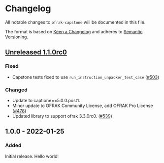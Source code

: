 # Changelog
All notable changes to `ofrak-capstone` will be documented in this file.

The format is based on [Keep a Changelog](https://keepachangelog.com/en/1.0.0/) and adheres to [Semantic Versioning](https://semver.org/spec/v2.0.0.html).

## [Unreleased 1.1.0rc0](https://github.com/redballoonsecurity/ofrak/tree/master)

### Fixed
- Capstone tests fixed to use `run_instruction_unpacker_test_case` ([#503](https://github.com/redballoonsecurity/ofrak/pull/503))

### Changed
- Update to captione==5.0.0.post1.
- Minor update to OFRAK Community License, add OFRAK Pro License ([#478](https://github.com/redballoonsecurity/ofrak/pull/478))
- Updated library to support ofrak 3.3.0rc0. ([#539](https://github.com/redballoonsecurity/ofrak/issues/539))

## 1.0.0 - 2022-01-25
### Added
Initial release. Hello world!
